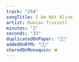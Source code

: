 ```yaml
---
track: "254"
songTitle: I Am Not Alive
artist: Duncan Trussell
minutes: "2"
seconds: "33"
duplicatedOnPaper: "👍🏻"
addedOnRYM: "👍🏻"
sharedOnMonoquin: ❌
---
```

